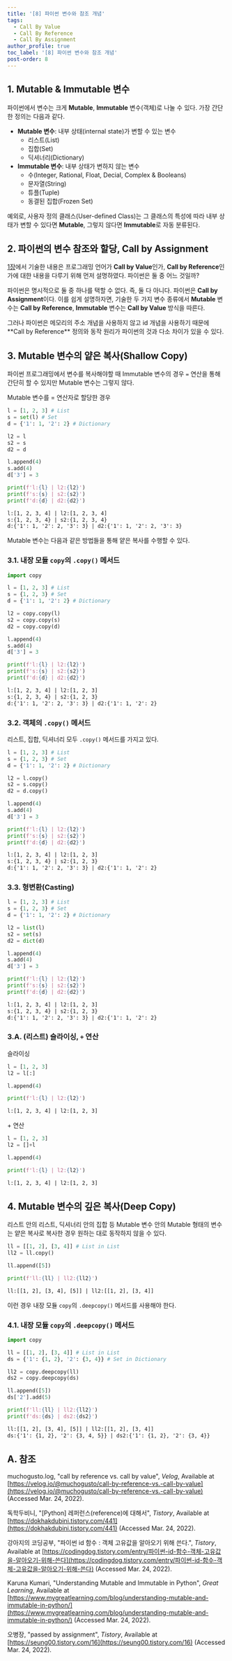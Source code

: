 ```yaml
---
title: '[8] 파이썬 변수와 참조 개념'
tags:
  - Call By Value
  - Call By Reference
  - Call By Assignment
author_profile: true
toc_label: '[8] 파이썬 변수와 참조 개념'
post-order: 8
---
```


## 1. Mutable & Immutable 변수
파이썬에서 변수는 크게 **Mutable**, **Immutable** 변수(객체)로 나눌 수 있다. 가장 간단한 정의는 다음과 같다.
- **Mutable 변수**: 내부 상태(internal state)가 변할 수 있는 변수
  - 리스트(List)
  - 집합(Set)
  - 딕셔너리(Dictionary)
- **Immutable 변수**: 내부 상태가 변하지 않는 변수
  - 수(Integer, Rational, Float, Decial, Complex & Booleans)
  - 문자열(String)
  - 튜플(Tuple)
  - 동결된 집합(Frozen Set)

예외로, 사용자 정의 클래스(User-defined Class)는 그 클래스의 특성에 따라 내부 상태가 변할 수 있다면 **Mutable**, 그렇지 않다면 **Immutable**로 자동 분류된다.

## 2. 파이썬의 변수 참조와 할당, Call by Assignment
[1장](#1-Mutable-&-Immutable-변수)에서 기술한 내용은 프로그래밍 언어가 **Call by Value**인가, **Call by Reference**인가에 대한 내용을 다루기 위해 먼저 설명하였다. 파이썬은 둘 중 어느 것일까?

파이썬은 명시적으로 둘 중 하나를 택할 수 없다. 즉, 둘 다 아니다. 파이썬은 **Call by Assignment**이다. 이를 쉽게 설명하자면, 기술한 두 가지 변수 종류에서 **Mutable** 변수는 **Call by Reference**, **Immutable** 변수는 **Call by Value** 방식을 따른다.

<div class="notice--info" markdown="1">
그러나 파이썬은 메모리의 주소 개념을 사용하지 않고 id 개념을 사용하기 때문에 **Call by Reference** 정의와 동작 원리가 파이썬의 것과 다소 차이가 있을 수 있다.
</div>

## 3. Mutable 변수의 얕은 복사(Shallow Copy)
파이썬 프로그래밍에서 변수를 복사해야할 때 Immutable 변수의 경우 `=` 연산을 통해 간단히 할 수 있지만 Mutable 변수는 그렇지 않다.

<p class=short>Mutable 변수를 <c>=</c> 연산자로 할당한 경우</p>

```python
l = [1, 2, 3] # List
s = set(l) # Set
d = {'1': 1, '2': 2} # Dictionary

l2 = l
s2 = s
d2 = d

l.append(4)
s.add(4)
d['3'] = 3

print(f'l:{l} | l2:{l2}')
print(f's:{s} | s2:{s2}')
print(f'd:{d} | d2:{d2}')
```
```txt
l:[1, 2, 3, 4] | l2:[1, 2, 3, 4]
s:{1, 2, 3, 4} | s2:{1, 2, 3, 4}
d:{'1': 1, '2': 2, '3': 3} | d2:{'1': 1, '2': 2, '3': 3}
```

Mutable 변수는 다음과 같은 방법들을 통해 얕은 복사를 수행할 수 있다.

### 3.1. 내장 모듈 `copy`의 `.copy()` 메서드
```python
import copy

l = [1, 2, 3] # List
s = {1, 2, 3} # Set
d = {'1': 1, '2': 2} # Dictionary

l2 = copy.copy(l)
s2 = copy.copy(s)
d2 = copy.copy(d)

l.append(4)
s.add(4)
d['3'] = 3

print(f'l:{l} | l2:{l2}')
print(f's:{s} | s2:{s2}')
print(f'd:{d} | d2:{d2}')
```
```txt
l:[1, 2, 3, 4] | l2:[1, 2, 3]
s:{1, 2, 3, 4} | s2:{1, 2, 3}
d:{'1': 1, '2': 2, '3': 3} | d2:{'1': 1, '2': 2}
```

### 3.2. 객체의 `.copy()` 메서드
리스트, 집합, 딕셔너리 모두 `.copy()` 메서드를 가지고 있다. 

```python
l = [1, 2, 3] # List
s = {1, 2, 3} # Set
d = {'1': 1, '2': 2} # Dictionary

l2 = l.copy()
s2 = s.copy()
d2 = d.copy()

l.append(4)
s.add(4)
d['3'] = 3

print(f'l:{l} | l2:{l2}')
print(f's:{s} | s2:{s2}')
print(f'd:{d} | d2:{d2}')
```
```txt
l:[1, 2, 3, 4] | l2:[1, 2, 3]
s:{1, 2, 3, 4} | s2:{1, 2, 3}
d:{'1': 1, '2': 2, '3': 3} | d2:{'1': 1, '2': 2}
```

### 3.3. 형변환(Casting)
```python
l = [1, 2, 3] # List
s = {1, 2, 3} # Set
d = {'1': 1, '2': 2} # Dictionary

l2 = list(l)
s2 = set(s)
d2 = dict(d)

l.append(4)
s.add(4)
d['3'] = 3

print(f'l:{l} | l2:{l2}')
print(f's:{s} | s2:{s2}')
print(f'd:{d} | d2:{d2}')
```
```txt
l:[1, 2, 3, 4] | l2:[1, 2, 3]
s:{1, 2, 3, 4} | s2:{1, 2, 3}
d:{'1': 1, '2': 2, '3': 3} | d2:{'1': 1, '2': 2}
```

### 3.A. (리스트) 슬라이싱, `+` 연산

<p class=short>슬라이싱</p>

```python
l = [1, 2, 3]
l2 = l[:]

l.append(4)

print(f'l:{l} | l2:{l2}')
```
```txt
l:[1, 2, 3, 4] | l2:[1, 2, 3]
```

<p class=short><c>+</c> 연산</p>

```python
l = [1, 2, 3]
l2 = []+l

l.append(4)

print(f'l:{l} | l2:{l2}')
```
```txt
l:[1, 2, 3, 4] | l2:[1, 2, 3]
```

## 4. Mutable 변수의 깊은 복사(Deep Copy)
리스트 안의 리스트, 딕셔너리 안의 집합 등 Mutable 변수 안의 Mutable 형태의 변수는 얕은 복사로 복사한 경우 원하는 대로 동작하지 않을 수 있다.

```python
ll = [[1, 2], [3, 4]] # List in List
ll2 = ll.copy()

ll.append([5])

print(f'll:{ll} | ll2:{ll2}')
```
```txt
ll:[[1, 2], [3, 4], [5]] | ll2:[[1, 2], [3, 4]]
```

이런 경우 내장 모듈 `copy`의 `.deepcopy()` 메서드를 사용해야 한다.

### 4.1. 내장 모듈 `copy`의 `.deepcopy()` 메서드
```python
import copy

ll = [[1, 2], [3, 4]] # List in List
ds = {'1': {1, 2}, '2': {3, 4}} # Set in Dictionary

ll2 = copy.deepcopy(ll)
ds2 = copy.deepcopy(ds)

ll.append([5])
ds['2'].add(5)

print(f'll:{ll} | ll2:{ll2}')
print(f'ds:{ds} | ds2:{ds2}')
```
```txt
ll:[[1, 2], [3, 4], [5]] | ll2:[[1, 2], [3, 4]]
ds:{'1': {1, 2}, '2': {3, 4, 5}} | ds2:{'1': {1, 2}, '2': {3, 4}}
```

## A. 참조
muchogusto.log, "call by reference vs. call by value", *Velog*, Available at [https://velog.io/@muchogusto/call-by-reference-vs.-call-by-value](https://velog.io/@muchogusto/call-by-reference-vs.-call-by-value) (Accessed Mar. 24, 2022).

독학두비니, "[Python] 레퍼런스(reference)에 대해서", *Tistory*, Available at [https://dokhakdubini.tistory.com/441](https://dokhakdubini.tistory.com/441) (Accessed Mar. 24, 2022).

강아지의 코딩공부, "파이썬 id 함수 : 객체 고유값을 알아오기 위해 쓴다.", *Tistory*, Available at [https://codingdog.tistory.com/entry/파이썬-id-함수-객체-고유값을-알아오기-위해-쓴다](https://codingdog.tistory.com/entry/파이썬-id-함수-객체-고유값을-알아오기-위해-쓴다) (Accessed Mar. 24, 2022).

Karuna Kumari, "Understanding Mutable and Immutable in Python", *Great Learning*, Available at [https://www.mygreatlearning.com/blog/understanding-mutable-and-immutable-in-python/](https://www.mygreatlearning.com/blog/understanding-mutable-and-immutable-in-python/) (Accessed Mar. 24, 2022).

오병장, "passed by assignment", *Tistory*, Available at [https://seung00.tistory.com/16](https://seung00.tistory.com/16) (Accessed Mar. 24, 2022).

